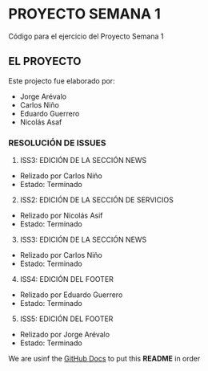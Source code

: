 # PROYECTO SEMANA 1
Código para el ejercicio del Proyecto Semana 1

## EL PROYECTO
Este projecto fue elaborado por: 
- Jorge Arévalo
- Carlos Niño
- Eduardo Guerrero
- Nicolás Asaf

### RESOLUCIÓN DE ISSUES

1. ISS3: EDICIÓN DE LA SECCIÓN NEWS
- Relizado por Carlos Niño
- Estado: Terminado

2. ISS2: EDICIÓN DE LA SECCIÓN DE SERVICIOS
- Relizado por Nicolás Asif
- Estado: Terminado

3. ISS3: EDICIÓN DE LA SECCIÓN NEWS
- Relizado por Carlos Niño
- Estado: Terminado

4. ISS4: EDICIÓN DEL FOOTER
- Relizado por Eduardo Guerrero
- Estado: Terminado

5. ISS5: EDICIÓN DEL FOOTER
- Relizado por Jorge Arévalo
- Estado: Terminado

We are usinf the [GitHub Docs](https://docs.github.com/es/free-pro-team@latest/github/writing-on-github/basic-writing-and-formatting-syntax) to put this **README** in order
